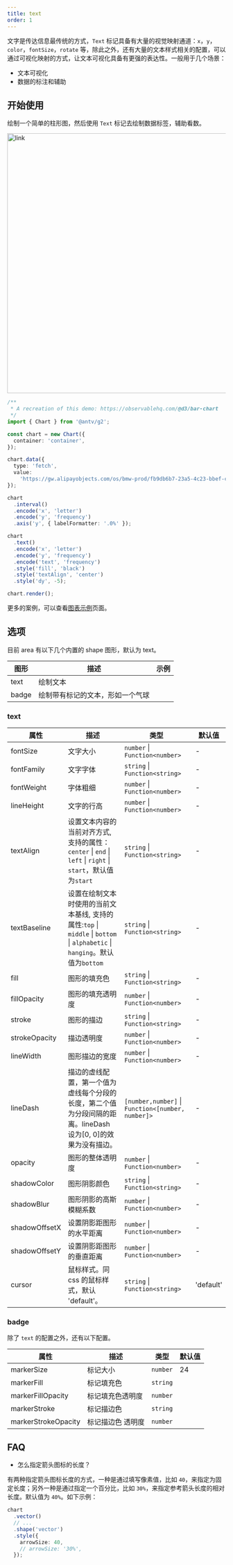 ```yaml
---
title: text
order: 1
---
```


文字是传达信息最传统的方式，`Text` 标记具备有大量的视觉映射通道：`x`，`y`，`color`，`fontSize`，`rotate` 等，除此之外，还有大量的文本样式相关的配置，可以通过可视化映射的方式，让文本可视化具备有更强的表达性。一般用于几个场景：

- 文本可视化
- 数据的标注和辅助

## 开始使用

绘制一个简单的柱形图，然后使用 `Text` 标记去绘制数据标签，辅助看数。

<img alt="link" src="https://mdn.alipayobjects.com/huamei_qa8qxu/afts/img/A*tS0KTYqmb1QAAAAAAAAAAAAADmJ7AQ/fmt.webp" width="600" />

```ts
/**
 * A recreation of this demo: https://observablehq.com/@d3/bar-chart
 */
import { Chart } from '@antv/g2';

const chart = new Chart({
  container: 'container',
});

chart.data({
  type: 'fetch',
  value:
    'https://gw.alipayobjects.com/os/bmw-prod/fb9db6b7-23a5-4c23-bbef-c54a55fee580.csv',
});

chart
  .interval()
  .encode('x', 'letter')
  .encode('y', 'frequency')
  .axis('y', { labelFormatter: '.0%' });

chart
  .text()
  .encode('x', 'letter')
  .encode('y', 'frequency')
  .encode('text', 'frequency')
  .style('fill', 'black')
  .style('textAlign', 'center')
  .style('dy', -5);

chart.render();
```

更多的案例，可以查看[图表示例](/examples)页面。

## 选项

目前 area 有以下几个内置的 shape 图形，默认为 text。

| 图形  | 描述                             | 示例 |
| ----- | -------------------------------- | ---- |
| text  | 绘制文本                         |      |
| badge | 绘制带有标记的文本，形如一个气球 |      |

### text

| 属性          | 描述                                                                                                                        | 类型                                              | 默认值    |
| ------------- | --------------------------------------------------------------------------------------------------------------------------- | ------------------------------------------------- | --------- |
| fontSize      | 文字大小                                                                                                                    | `number` \| `Function<number>`                    | -         |
| fontFamily    | 文字字体                                                                                                                    | `string` \| `Function<string>`                    | -         |
| fontWeight    | 字体粗细                                                                                                                    | `number` \| `Function<number>`                    | -         |
| lineHeight    | 文字的行高                                                                                                                  | `number` \| `Function<number>`                    | -         |
| textAlign     | 设置文本内容的当前对齐方式, 支持的属性：`center` \| `end` \| `left` \| `right` \| `start`，默认值为`start`                  | `string` \| `Function<string>`                    | -         |
| textBaseline  | 设置在绘制文本时使用的当前文本基线, 支持的属性:`top` \| `middle` \| `bottom` \| `alphabetic` \| `hanging`。默认值为`bottom` | `string` \| `Function<string>`                    | -         |
| fill          | 图形的填充色                                                                                                                | `string` \| `Function<string>`                    | -         |
| fillOpacity   | 图形的填充透明度                                                                                                            | `number` \| `Function<number>`                    | -         |
| stroke        | 图形的描边                                                                                                                  | `string` \| `Function<string>`                    | -         |
| strokeOpacity   | 描边透明度                                                                                                                  | `number` \| `Function<number>`                    | -         |
| lineWidth     | 图形描边的宽度                                                                                                              | `number` \| `Function<number>`                    | -         |
| lineDash      | 描边的虚线配置，第一个值为虚线每个分段的长度，第二个值为分段间隔的距离。lineDash 设为[0, 0]的效果为没有描边。               | `[number,number]` \| `Function<[number, number]>` | -         |
| opacity       | 图形的整体透明度                                                                                                            | `number` \| `Function<number>`                    | -         |
| shadowColor   | 图形阴影颜色                                                                                                                | `string` \| `Function<string>`                    | -         |
| shadowBlur    | 图形阴影的高斯模糊系数                                                                                                      | `number` \| `Function<number>`                    | -         |
| shadowOffsetX | 设置阴影距图形的水平距离                                                                                                    | `number` \| `Function<number>`                    | -         |
| shadowOffsetY | 设置阴影距图形的垂直距离                                                                                                    | `number` \| `Function<number>`                    | -         |
| cursor        | 鼠标样式。同 css 的鼠标样式，默认 'default'。                                                                               | `string` \| `Function<string>`                    | 'default' |

### badge

除了 `text` 的配置之外，还有以下配置。

| 属性                | 描述              | 类型     | 默认值 |
| ------------------- | ----------------- | -------- | ------ |
| markerSize          | 标记大小          | `number` | 24     |
| markerFill          | 标记填充色        | `string` |        |
| markerFillOpacity   | 标记填充色透明度  | `number` |        |
| markerStroke        | 标记描边色        | `string` |        |
| markerStrokeOpacity | 标记描边色 透明度 | `number` |        |

## FAQ

- 怎么指定箭头图标的长度？

有两种指定箭头图标长度的方式，一种是通过填写像素值，比如 `40`，来指定为固定长度；另外一种是通过指定一个百分比，比如 `30%`，来指定参考箭头长度的相对长度。默认值为 `40%`。如下示例：

```ts
chart
  .vector()
  // ...
  .shape('vector')
  .style({
    arrowSize: 40,
    // arrowSize: '30%',
  });
```
